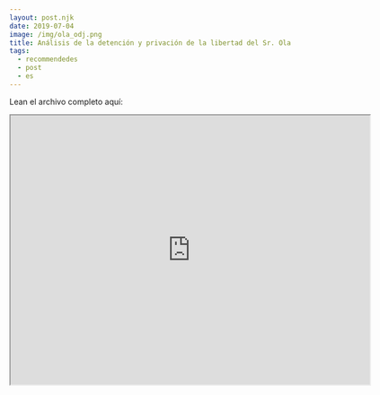 ```yaml
---
layout: post.njk
date: 2019-07-04
image: /img/ola_odj.png
title: Análisis de la detención y privación de la libertad del Sr. Ola Bini por el Observatorio de Derechos y Justicia
tags:
  - recommendedes
  - post
  - es
---
```


Lean el archivo completo aquí:
<iframe src="https://drive.google.com/file/d/1HuoYJG6rXCx752oPh05fi9237L97j3bw/preview" width="640" height="480"></iframe>
